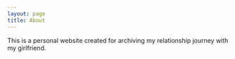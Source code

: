 ```yaml
---
layout: page
title: About
---
```


This is a personal website created for archiving my relationship journey with my girlfriend.
